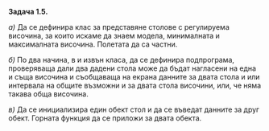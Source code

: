 **Задача 1.5.**

*а)* Да се дефинира клас за представяне столове с регулируема височина, за които искаме да знаем модела, минималната и максималната височина. Полетата да са частни.

*б)* По два начина, в и извън класа, да се дефинира подпрограма, проверяваща дали два дадени стола може да бъдат нагласени на една и съща височина и съобщаваща на екрана данните за двата стола и или интервала на общите възможни и за двата стола височини, или, че няма такава обща височина.

*в)* Да се инициализира един обект стол и да се въведат данните за друг обект. Горната функция да се приложи за двата обекта.